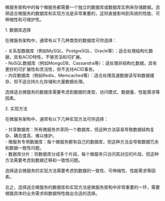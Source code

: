 微服务架构中的每个微服务都需要一个独立的数据库或数据库实例来存储数据。选择适合微服务的数据库和实现方法是非常重要的，这将直接影响到系统的性能、可伸缩性和可维护性。  
  
1. 数据库选择  
  
在微服务架构中，通常有以下几种类型的数据库可供选择：  
  
- 关系型数据库（例如MySQL、PostgreSQL、Oracle等）：适合处理结构化数据，具有ACID特性，不够灵活和可扩展。  
- NoSQL数据库（例如MongoDB、Cassandra等）：适处理非结构化数据，具有更好的可扩展性和灵活性，但不支持ACID事务。  
- 内存数据库（例如Redis、Memcached等）：适合处理高速数据读写和数据缓存，但不适合持久化存储和大量数据处理。  
  
选择适合微服务的数据库需要考虑到数据的类型、访问模式、数据量、性能需求等因素。  
  
2. 实现方法  
  
在微服务架构中，通常有以下几种实现方法可供选择：  
  
- 共享数据库：所有微服务共享同一个数据库，但这种方法容易导致数据结构复杂、耦合度高、难以维护。  
- 微服务专用数据库：每个微服务都有自己的数据库，但这种方法会导致数据冗余和数据一致性问题。  
- 数据库分片：将数据库分成多个片段，每个微服务只访问其对应的片段，但这种方法需要考虑到数据迁移和一致性问题。  
  
选择适合微服务的实现方法需要考虑到数据的一致性、可伸缩性、性能需求等因素。  
  
总之，选择适合微服务的数据库和实现方法是微服务架构中非常重要的一环，需要根据具体的业务需求和数据特性做出合适的选择。